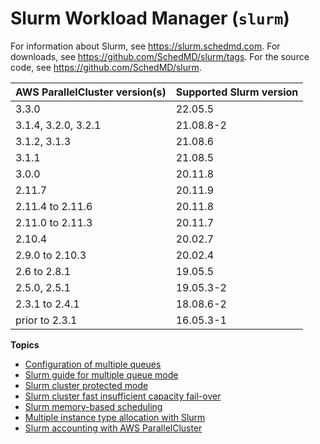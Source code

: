 # Slurm Workload Manager \(`slurm`\)<a name="slurm-workload-manager-v3"></a>

For information about Slurm, see [https://slurm\.schedmd\.com](https://slurm.schedmd.com)\. For downloads, see [https://github\.com/SchedMD/slurm/tags](https://github.com/SchedMD/slurm/tags)\. For the source code, see [https://github\.com/SchedMD/slurm](https://github.com/SchedMD/slurm)\.


| AWS ParallelCluster version\(s\) | Supported Slurm version | 
| --- | --- | 
|  3\.3\.0  |  22\.05\.5  | 
|  3\.1\.4, 3\.2\.0, 3\.2\.1  |  21\.08\.8\-2  | 
|  3\.1\.2, 3\.1\.3  |  21\.08\.6  | 
|  3\.1\.1  |  21\.08\.5  | 
|  3\.0\.0  |  20\.11\.8  | 
|  2\.11\.7  |  20\.11\.9  | 
|  2\.11\.4 to 2\.11\.6  |  20\.11\.8  | 
|  2\.11\.0 to 2\.11\.3  |  20\.11\.7  | 
|  2\.10\.4  |  20\.02\.7  | 
|  2\.9\.0 to 2\.10\.3  |  20\.02\.4  | 
|  2\.6 to 2\.8\.1  |  19\.05\.5  | 
|  2\.5\.0, 2\.5\.1  |  19\.05\.3\-2  | 
|  2\.3\.1 to 2\.4\.1  |  18\.08\.6\-2  | 
|  prior to 2\.3\.1  |  16\.05\.3\-1  | 

**Topics**
+ [Configuration of multiple queues](configuration-of-multiple-queues-v3.md)
+ [Slurm guide for multiple queue mode](multiple-queue-mode-slurm-user-guide-v3.md)
+ [Slurm cluster protected mode](slurm-protected-mode-v3.md)
+ [Slurm cluster fast insufficient capacity fail\-over](slurm-short-capacity-fail-mode-v3.md)
+ [Slurm memory\-based scheduling](slurm-mem-based-scheduling-v3.md)
+ [Multiple instance type allocation with Slurm](slurm-multiple-instance-allocation-v3.md)
+ [Slurm accounting with AWS ParallelCluster](slurm-accounting-v3.md)